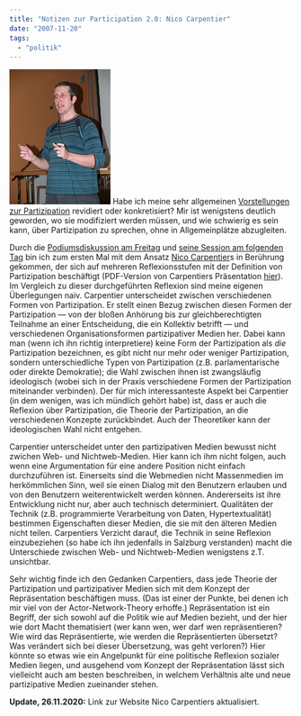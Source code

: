 ```yaml
---
title: "Notizen zur Participation 2.0: Nico Carpentier"
date: "2007-11-20"
tags: 
  - "politik"
---
```


![Nico_carpentier](images/nico_carpentier.jpg "Nico Carpentier bei der Participation 2.0 am 17. 11. 2007 in Salzburg") Habe ich meine sehr allgemeinen [Vorstellungen zur Partizipation](/lostandfound/auf-dem-weg-zur/) revidiert oder konkretisiert? Mir ist wenigstens deutlich geworden, wo sie modifiziert werden müssen, und wie schwierig es sein kann, über Partizipation zu sprechen, ohne in Allgemeinplätze abzugleiten.

Durch die [Podiumsdiskussion am Freitag](http://wiki.civilmedia.eu/index.php/Panel:_From_Media_Participation_to_Active_Citizenship "Panel: From Media Participation to Active Citizenship - Civilmedia") und [seine Session am folgenden Tag](http://wiki.civilmedia.eu/index.php/Models_of_Participatory_Media_Organisations "Models of Participatory Media Organisations - Civilmedia") bin ich zum ersten Mal mit dem Ansatz [Nico Carpentier](http://nicocarpentier.net "Nico Carpentier Privé")s in Berührung gekommen, der sich auf mehreren Reflexionsstufen mit der Definition von Partizipation beschäftigt (PDF-Version von Carpentiers Präsentation [hier](http://homepages.vub.ac.be/~ncarpent/temp/ModelsParticipMedia_salzburg.pdf)). Im Vergleich zu dieser durchgeführten Reflexion sind meine eigenen Überlegungen naiv. Carpentier unterscheidet zwischen verschiedenen Formen von Partizipation. Er stellt einen Bezug zwischen diesen Formen der Partizipation — von der bloßen Anhörung bis zur gleichberechtigten Teilnahme an einer Entscheidung, die ein Kollektiv betrifft — und verschiedenen Organisationsformen partizipativer Medien her. Dabei kann man (wenn ich ihn richtig interpretiere) keine Form der Partizipation als _die_ Partizipation bezeichnen, es gibt nicht nur mehr oder weniger Partizipation, sondern unterschiedliche Typen von Partizipation (z.B. parlamentarische oder direkte Demokratie); die Wahl zwischen ihnen ist zwangsläufig ideologisch (wobei sich in der Praxis verschiedene Formen der Partizipation miteinander verbinden). Der für mich interessanteste Aspekt bei Carpentier (in dem wenigen, was ich mündlich gehört habe) ist, dass er auch die Reflexion über Partizipation, die Theorie der Partizipation, an die verschiedenen Konzepte zurückbindet. Auch der Theoretiker kann der ideologischen Wahl nicht entgehen.

Carpentier unterscheidet unter den partizipativen Medien bewusst nicht zwichen Web- und Nichtweb-Medien. Hier kann ich ihm nicht folgen, auch wenn eine Argumentation für eine andere Position nicht einfach durchzuführen ist. Einerseits sind die Webmedien nicht Massenmedien im herkömmlichen Sinn, weil sie einen Dialog mit den Benutzern erlauben und von den Benutzern weiterentwickelt werden können. Andererseits ist ihre Entwicklung nicht nur, aber auch technisch determiniert. Qualitäten der Technik (z.B. programmierte Verarbeitung von Daten, Hypertextualität) bestimmen Eigenschaften dieser Medien, die sie mit den älteren Medien nicht teilen. Carpentiers Verzicht darauf, die Technik in seine Reflexion einzubeziehen (so habe ich ihn jedenfalls in Salzburg verstanden) macht die Unterschiede zwischen Web- und Nichtweb-Medien wenigstens z.T. unsichtbar.

Sehr wichtig finde ich den Gedanken Carpentiers, dass jede Theorie der Partizipation und partizipativer Medien sich mit dem Konzept der Repräsentation beschäftigen muss. (Das ist einer der Punkte, bei denen ich mir viel von der Actor-Network-Theory erhoffe.) Repräsentation ist ein Begriff, der sich sowohl auf die Politik wie auf Medien bezieht, und der hier wie dort Macht thematisiert (wer kann wen, wer darf wen repräsentieren? Wie wird das Repräsentierte, wie werden die Repräsentierten übersetzt? Was verändert sich bei dieser Übersetzung, was geht verloren?) Hier könnte so etwas wie ein Angelpunkt für eine politische Reflexion sozialer Medien liegen, und ausgehend vom Konzept der Repräsentation lässt sich vielleicht auch am besten beschreiben, in welchem Verhältnis alte und neue partizipative Medien zueinander stehen.

**Update, 26.11.2020:** Link zur Website Nico Carpentiers aktualisiert.
